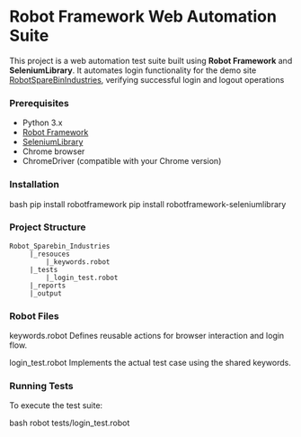 #  Robot Framework Web Automation Suite

This project is a web automation test suite built using **Robot Framework** and **SeleniumLibrary**. It automates login functionality for the demo site [RobotSpareBinIndustries](https://robotsparebinindustries.com/), verifying successful login and logout operations

### Prerequisites

- Python 3.x
- [Robot Framework](https://robotframework.org/)
- [SeleniumLibrary](https://robotframework.org/SeleniumLibrary/)
- Chrome browser
- ChromeDriver (compatible with your Chrome version)

### Installation

bash
pip install robotframework
pip install robotframework-seleniumlibrary

### Project Structure
    Robot_Sparebin_Industries
         |_resouces
             |_keywords.robot
         |_tests
             |_login_test.robot
         |_reports
         |_output

### Robot Files
keywords.robot
Defines reusable actions for browser interaction and login flow.

login_test.robot
Implements the actual test case using the shared keywords.

### Running Tests
To execute the test suite:

bash
robot tests/login_test.robot